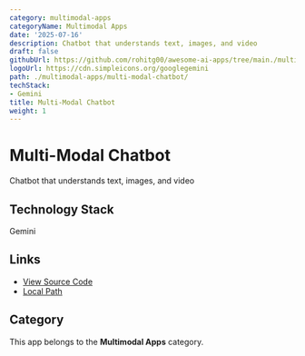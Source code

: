 ```yaml
---
category: multimodal-apps
categoryName: Multimodal Apps
date: '2025-07-16'
description: Chatbot that understands text, images, and video
draft: false
githubUrl: https://github.com/rohitg00/awesome-ai-apps/tree/main./multimodal-apps/multi-modal-chatbot/
logoUrl: https://cdn.simpleicons.org/googlegemini
path: ./multimodal-apps/multi-modal-chatbot/
techStack:
- Gemini
title: Multi-Modal Chatbot
weight: 1
---
```


# Multi-Modal Chatbot

Chatbot that understands text, images, and video

## Technology Stack

Gemini

## Links

- [View Source Code](https://github.com/rohitg00/awesome-ai-apps/tree/main./multimodal-apps/multi-modal-chatbot/)
- [Local Path](./multimodal-apps/multi-modal-chatbot/)

## Category

This app belongs to the **Multimodal Apps** category.
